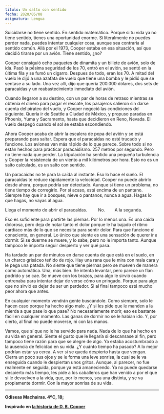 ```yaml
---
titulo: Un salto con sentido
fecha: 2020/05/08 
asignatura: Lengua
---
```


Suicidarse no tiene sentido. En sentido matemático. Porque si tu vida ya no tiene sentido, tienes una oportunidad enorme. Si literalmente no puedes perder nada, puedes intentar cualquier cosa, aunque sea contraria al sentido común. Allá por el 1973, Cooper estaba en esa situación, así que decidió tirarse por un avión. Tiene sentido, ¿no?

Cooper consiguió ocho paquetes de dinamita y un billete de avión, solo de ida. Pasó la pésima seguridad de los 70, entró en el avión, se sentó en la última fila y se fumó un cigarro. Despues de todo, eran los 70. A mitad del vuelo le dijó a una azafata de vuelo que tiene una bomba y le pidió que se sentase a su lado. Una vez allí, dijo que quería 200.000 dólares, dos sets de paracaídas y un reabastecimiento inmediato del avión. 

Cuando llegaron a su destino, con un par de horas de retraso mientras se obtenía el dinero para pagar el rescate, los pasajeros salieron sin darse cuenta del pirateo del vuelo, y Cooper negoció las condiciones del siguiente. Quería ir de Seattle a Ciudad de México, y propuso paradas en Phoenix, Yuma y Sacramento, hasta que decidieron en Reno, Nevada. El vuelo despegó cuando el sol se estaba escondiendo. 

Ahora Cooper acaba de abrir la escalera de popa del avión y se está preparando para saltar. Espera que el paracaídas no esté trucado y funcione. Los aviones van más rápido de lo que parece. Sobre todo si no están hechos para practicar paracaidismo. 257 metros por segundo. Pero no tiene nada que perder. La tripulación ha sentido una pequeña turbulencia y Cooper la resistencia de un viento a mil kilómetros por hora. Esto no es un salto calculado, es un salto con sentido. 

Un paracaídas no te para la caída al instante. Eso lo hace el suelo. El paracaídas te reduce rápidamente la velocidad. Cooper no puede abrirlo desde ahora, porque podría ser detectado. Aunque si tiene un problema, no tiene tiempo de corregirlo. Por si acaso, está encima de un pantano. Siempre hay que ir a bosques, nieve o pantanos, nunca a agua. Hagas lo que hagas, no vayas al agua. 

Llega el momento de abrir el paracaídas.         No.        A la segunda. 

Eso es suficiente para partirte las piernas. Por lo menos una. Es una caída dolorosa, pero deja de notar tanto el dolor porque le ha bajado el ritmo cardíaco más de lo que se necesita para sentir dolor. Para que funcione el consciente, en general. Lo único que siente es una sensación de querer ir a dormir. Si se duerme se muere, y lo sabe, pero no le importa tanto. Aunque tampoco le importa seguir despierto y ver qué pasa.

Ha tardado un par de minutos en darse cuenta de que está en el suelo, en un charco grisáceo teñido de rojo. Hay una rana que le mira con mala cara y le pega una patada. No siente que tiene piernas pero se mueven de manera como automática. Una, más bien. Se intenta levantar, pero parece un flan podrido y se cae. Se mueve con los brazos, para algo le sirvió cuando entrenaba para intentar dejar de verse cómo un pringado. Porque para algo que no sirvió es dejar de ser un perdedor. Si al final tampoco está mucho peor ahora que antes. 

En cualquier momento vendrán gente buscándole. Como siempre, solo le hacen caso porque ha hecho algo malo. ¿Y si les pide que le manden a la mierda a que pase lo que pase? No necesariamente morir, eso es bastante fácil en cualquier momento. Las ganas de dormir no se le habían ido. Y, por cierto, al final no puede moverse, ni con las manos. 

Vamos, que sí que no le ha servido para nada. Nada de lo que ha hecho en su vida en general. Siente el gusto que le llegaría si descansase al fin, pero tampoco tiene razón para que se alegre de algo. Ya estaba acostumbrado a la ausencia de felicidad en su vida. ¿Y cuánto tiempo ha pasado? A lo mejor podrían estar ya cerca. A ver si se queda despierto hasta que vengan. Cierra un poco sus ojos y se le forma una leve sonrisa, la cual se le va enseguida cuando le despiertan unos gritos. Aunque, al parecer, no fue realmente en seguida, porque ya está amaneciendo. Ya no puede quedarse despierto más tiempo, les pide a los caballeros que han venido a por el que si le devuelven a la vida, que, por lo menos, sea una distinta, y se va propiamente dormir. Con la mayor sonrisa de su vida. 
  
--- 

**Odiseas Machairas. 4ºC, 18;**

**Inspirado en [la historia de D. B. Cooper](https://youtu.be/CbUjuwhQPKs)**